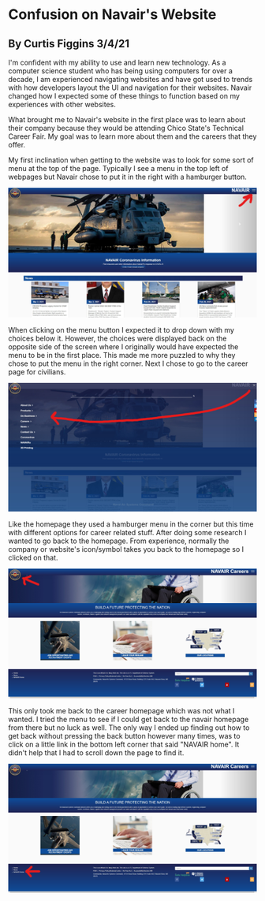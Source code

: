 # Confusion on Navair's Website
## By Curtis Figgins 3/4/21

I'm confident with my ability to use and learn new technology. As a computer science student who has 
being using computers for over a decade, I am experienced navigating websites and have got used to 
trends with how developers layout the UI and navigation for their websites. Navair changed how I expected some 
of these things to function based on my experiences with other websites.

What brought me to Navair's website in the first place was to learn about their company because they 
would be attending Chico State's Technical Career Fair. My goal was to learn more about them and the careers
that they offer. 

My first inclination when getting to the website was to look for some sort of menu at the top of the page. 
Typically I see a menu in the top left of webpages but Navair chose to put it in the right with a hamburger 
button.

![Homepage](Homepage.jpg)

When clicking on the menu button I expected it to drop down with my choices below it. However, the choices 
were displayed back on the opposite side of the screen where I originally would have expected the menu to be 
in the first place. This made me more puzzled to why they chose to put the menu in the right corner. 
Next I chose to go to the career page for civilians. 

![Homepage_Menu](Homepage_Menu.jpg)

Like the homepage they used a hamburger menu in the corner but this time with different options for career related stuff. 
After doing some research I wanted to go back to the homepage. From experience, normally the company or website's 
icon/symbol takes you back to the homepage so I clicked on that.

![Careers_Logo](Careers_Logo.jpg)

This only took me back to the career homepage which was not what I wanted. I tried the menu to see if I could get back to 
the navair homepage from there but no luck as well. The only way I ended up finding out how to get back without pressing the 
back button however many times, was to click on a little link in the bottom left corner that said "NAVAIR home". It didn't help that
I had to scroll down the page to find it. 

![Careers_Homepage](Careers_Homepage.jpg)
